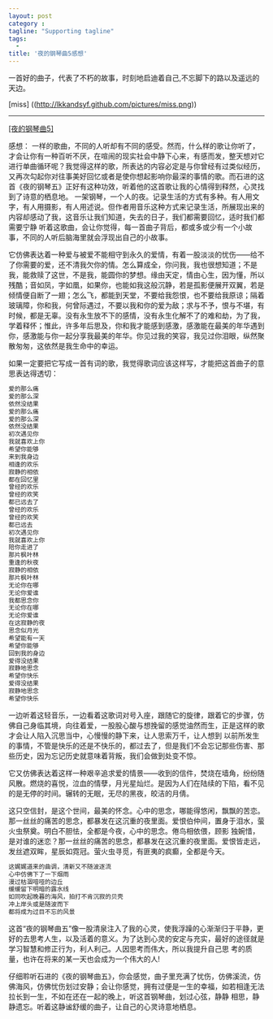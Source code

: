 ```yaml
---
layout: post
category :
tagline: "Supporting tagline"
tags:
  -
title: '夜的钢琴曲5感想'
---
```

一首好的曲子，代表了不朽的故事，时刻地启迪着自己,不忘脚下的路以及遥远的天边。

[miss] ((http://lkkandsyf.github.com/pictures/miss.png))

---

<!--more-->

[\[夜的钢琴曲5\]](http://www.xiami.com/song/1769819218)

感想：
一样的歌曲，不同的人听却有不同的感受。然而，什么样的歌让你听了，才会让你有一种百听不厌，在喧闹的现实社会中静下心来，有感而发，整天想对它进行单曲循环呢？我觉得这样的歌，所表达的内容必定是与你曾经有过类似经历，又再次勾起你对往事美好回忆或者是使你想起影响你最深的事情的歌。而石进的这首《夜的钢琴五》正好有这种功效，听着他的这首歌让我的心情得到释然，心灵找到了诗意的栖息地。
一架钢琴，一个人的夜。记录生活的方式有多种。有人用文字，有人用摄影，有人用述说。但作者用音乐这种方式来记录生活，所展现出来的内容却感动了我，这音乐让我们知道，失去的日子，我们都需要回忆，适时我们都需要宁静
听着这歌曲，会让你觉得，每一首曲子背后，都或多或少有一个小故事，不同的人听后脑海里就会浮现出自己的小故事。

它仿佛表达着一种爱与被爱不能相守到永久的爱情，有着一股淡淡的忧伤——给不了你需要的爱，还不清我欠你的情。怎么算成全，你问我，我也很想知道；不是我，能救赎了这世，不是我，能圆你的梦想。缘由天定，情由心生，因为懂，所以残酷；音如凤，字如凰，如果你，也能如我这般沉静，若是孤影便展开双翼，若是倾情便自断了一翅；怎么飞，都能到天堂，不要给我怨恨，也不要给我原谅；隔着玻璃障，你和我，何曾际遇过，不要以我和你的爱为敌；求与不予，恨与不堪，有时候，都是无辜。没有永生放不下的感情，没有永生化解不了的难和劫，为了我，学着释怀；惟此，许多年后思及，你和我才能感到感激，感激能在最美的年华遇到你，感激能与你一起分享我最美的年华。你见过我的笑容，我见过你泪眼，纵然聚散匆匆，这依然是我生命中的幸运。

如果一定要把它写成一首有词的歌，我觉得歌词应该这样写，才能把这首曲子的意思表达得透切：
```C
爱的那么痛
爱的那么深
依然没结果
爱的那么痛
爱的那么深
依然没结果
初次遇见你
我就喜欢上你
希望你能够
来到我身边
相逢的欢乐
寂静的相依
都在回忆里
曾经的欢乐
曾经的欢笑
都已远去了
曾经的欢乐
曾经的欢笑
都已远去
初次遇见你
我就喜欢上你
陪你走进了
那片枫叶林
重逢的秋夜
寂静的相依
那片枫叶林
无论你在哪
无论你爱谁
我都思念你
无论你在哪
无论你爱谁
在这寂静的夜
思念似月光
希望能有一天
希望你能够
回到我的身边
爱得没结果
寂静地思念
希望你快乐
爱得没结果
寂静地思念
希望你快乐
```

一边听着这轻音乐，一边看着这歌词对号入座，跟随它的旋律，跟着它的步骤，仿佛自己身临其境，向往着爱，一股股心酸与想挽留的感觉油然而生，正是这样的歌才会让人陷入沉思当中，心慢慢的静下来，让人思索万千，让人想到
以前所发生的事情，不管是快乐的还是不快乐的，都过去了，但是我们不会忘记那些伤害、那些历史，因为忘记历史就意味着背叛，我们会做到处变不惊。

它又仿佛表达着这样一种艰辛追求爱的情景——收到的信件，焚烧在墙角，纷纷随风散。燃烧的喜悦，泣血的情孽，月光星灿烂。是因为人们在陆续的下陷，看不见的是无停的时间。辗转的无眠，无尽的黑夜，皎洁的月倩。

这只空信封，是这个世间，最美的怀念。心中的思念，哪能得悠闲，飘飘的苦恋。那一丝丝的痛苦的思念，都暴发在这沉重的夜里面。爱恨伯仲间，置身于泪水，萤火虫祭奠。明白不胆怯，全都是今夜，心中的思念。倦鸟相依偎，顾影
独婉惜，是对谁的迷恋？那一丝丝的痛苦的思念，都暴发在这沉重的夜里面。爱恨皆走远，发丝遮双眸，星辰如霓冠。萤火虫寻觅，有匪夷的疯癫，全都是今天。

```C
这娓娓道来的曲调，清新又不随波逐流
心中仿佛下了一下烟雨
漫过枯涸喑哑的边丘
缓缓留下明暗的露水线
如同吹起晚暮的海风，拍打不肯沉寂的贝壳
冲上岸头或是随波而下
都将成为过目不忘的风景
```
这首“夜的钢琴曲五”像一股清泉注入了我的心灵，使我浮躁的心渐渐归于平静，更好的去思考人生，以及活着的意义。为了达到心灵的安定与充实，最好的途径就是学习智慧和修正行为，利人利己。人因思考而伟大，所以我提升自己思
考的质量，也许在将来的某一天也会成为一个伟大的人!

仔细聆听石进的《夜的钢琴曲五》，你会感觉，曲子里充满了忧伤，仿佛溪流，仿佛海风，仿佛忧伤划过安静；会让你感觉，拥有过便是一生的幸福，如若相逢无法拉长到一生，不如在还在一起的晚上，听这首钢琴曲，划过心弦，静静
相思，静静遗忘。听着这静谧舒缓的曲子，让自己的心灵诗意地栖息。
